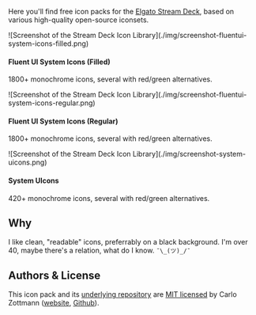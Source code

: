 Here you'll find free icon packs for the [Elgato Stream Deck](https://www.elgato.com/en/stream-deck),
based on various high-quality open-source iconsets.

<div class="grid-container">
  <div>
![Screenshot of the Stream Deck Icon Library](./img/screenshot-fluentui-system-icons-filled.png)

#### Fluent UI System Icons (Filled)

1800+ monochrome icons, several with red/green alternatives.

  </div>

  <div>
![Screenshot of the Stream Deck Icon Library](./img/screenshot-fluentui-system-icons-regular.png)

#### Fluent UI System Icons (Regular)

1800+ monochrome icons, several with red/green alternatives.

  </div>

  <div>
![Screenshot of the Stream Deck Icon Library](./img/screenshot-system-uicons.png)

#### System UIcons

420+ monochrome icons, several with red/green alternatives.

  </div>

</div>

## Why

I like clean, "readable" icons, preferrably on a black background. I'm over 40,
maybe there's a relation, what do I know. `¯\_(ツ)_/¯`

## Authors & License

This icon pack and its [underlying repository](https://github.com/carlo/streamdeck-iconpack-system-uicons)
are [MIT licensed](https://github.com/carlo/streamdeck-iconpack-system-uicons/blob/main/system-uicons.sdIconPack/LICENSE.md)
by Carlo Zottmann ([website](https://zottmann.org),
[Github](https://github.com/carlo)).
